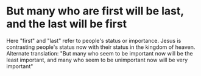 
# But many who are first will be last, and the last will be first
Here "first" and "last" refer to people's status or importance. Jesus is contrasting people's status now with their status in the kingdom of heaven. Alternate translation: "But many who seem to be important now will be the least important, and many who seem to be unimportant now will be very important"